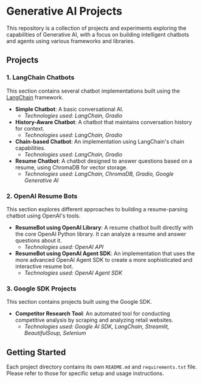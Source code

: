 # Generative AI Projects

This repository is a collection of projects and experiments exploring the capabilities of Generative AI, with a focus on building intelligent chatbots and agents using various frameworks and libraries.

## Projects

### 1. LangChain Chatbots

This section contains several chatbot implementations built using the [LangChain](https://www.langchain.com/) framework.

- **Simple Chatbot**: A basic conversational AI.
  - *Technologies used: LangChain, Gradio*
- **History-Aware Chatbot**: A chatbot that maintains conversation history for context.
  - *Technologies used: LangChain, Gradio*
- **Chain-based Chatbot**: An implementation using LangChain's chain capabilities.
  - *Technologies used: LangChain, Gradio*
- **Resume Chatbot**: A chatbot designed to answer questions based on a resume, using ChromaDB for vector storage.
  - *Technologies used: LangChain, ChromaDB, Gradio, Google Generative AI*


### 2. OpenAI Resume Bots

This section explores different approaches to building a resume-parsing chatbot using OpenAI's tools.

- **ResumeBot using OpenAI Library**: A resume chatbot built directly with the core OpenAI Python library. It can analyze a resume and answer questions about it.
  - *Technologies used: OpenAI API*
- **ResumeBot using OpenAI Agent SDK**: An implementation that uses the more advanced OpenAI Agent SDK to create a more sophisticated and interactive resume bot.
  - *Technologies used: OpenAI Agent SDK*

### 3. Google SDK Projects

This section contains projects built using the Google SDK.

- **Competitor Research Tool**: An automated tool for conducting competitive analysis by scraping and analyzing retail websites.
  - *Technologies used: Google AI SDK, LangChain, Streamlit, BeautifulSoup, Selenium*


## Getting Started

Each project directory contains its own `README.md` and `requirements.txt` file. Please refer to those for specific setup and usage instructions.
